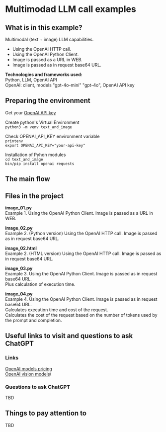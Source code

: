 # Multimodad LLM call examples

## What is in this example?
Multimodal (text + image) LLM capabilities.

- Using the OpenAI HTTP call.
- Using the OpenAI Python Client. 
- Image is passed as a URL in WEB.
- Image is passed as in request base64 URL.

**Technologies and frameworks used:**\
Python, LLM, OpenAI API\
OpenAI: client, models  "gpt-4o-mini" "gpt-4o", OpenAI API key

## Preparing the environment
Get your [OpenAI API key](https://platform.openai.com/api-keys)

Create python's Virtual Environment\
`python3 -m venv text_and_image`

Check OPENAI_API_KEY environment variable\
`printenv`\
`export OPENAI_API_KEY="your-api-key"`

Installation of Pyhon modules\
`cd text_and_image`\
`bin/pip install openai requests`

## The main flow

## Files in the project

**image_01.py**\
Example 1. Using the OpenAI Python Client. Image is passed as a URL in WEB.

**image_02.py**\
Example 2. (Python version) Using the OpenAI HTTP call. Image is passed as in request base64 URL.


**image_02.html**\
Example 2. (HTML version) Using the OpenAI HTTP call. Image is passed as in request base64 URL.

**image_03.py**\
Example 3. Using the OpenAI Python Client. Image is passed as in request base64 URL.\
Plus calculation of execution time.

**image_04.py**\
Example 4. Using the OpenAI Python Client. Image is passed as in request base64 URL.\
Calculates execution time and cost of the request.\
Calculates the cost of the request based on the number of tokens used by the prompt and completion.


## Useful links to visit and questions to ask ChatGPT 

### Links 
[OpenAI models pricing](https://openai.com/api/pricing/)\
[OpenAI vision models](https://platform.openai.com/docs/guides/vision)\


### Questions to ask ChatGPT 
TBD

## Things to pay attention to
TBD
